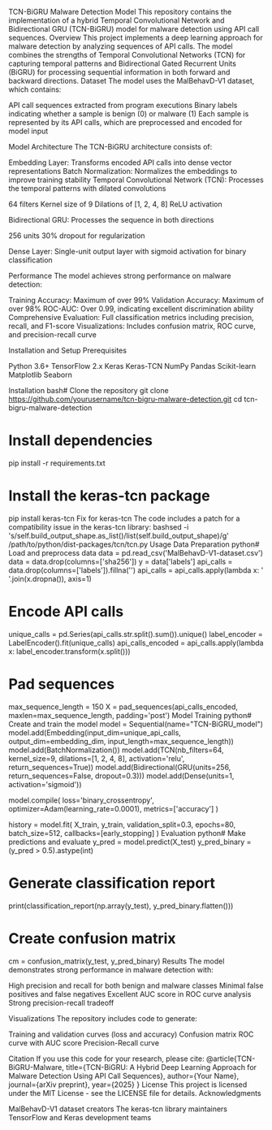 TCN-BiGRU Malware Detection Model
This repository contains the implementation of a hybrid Temporal Convolutional Network and Bidirectional GRU (TCN-BiGRU) model for malware detection using API call sequences.
Overview
This project implements a deep learning approach for malware detection by analyzing sequences of API calls. The model combines the strengths of Temporal Convolutional Networks (TCN) for capturing temporal patterns and Bidirectional Gated Recurrent Units (BiGRU) for processing sequential information in both forward and backward directions.
Dataset
The model uses the MalBehavD-V1 dataset, which contains:

API call sequences extracted from program executions
Binary labels indicating whether a sample is benign (0) or malware (1)
Each sample is represented by its API calls, which are preprocessed and encoded for model input

Model Architecture
The TCN-BiGRU architecture consists of:

Embedding Layer: Transforms encoded API calls into dense vector representations
Batch Normalization: Normalizes the embeddings to improve training stability
Temporal Convolutional Network (TCN): Processes the temporal patterns with dilated convolutions

64 filters
Kernel size of 9
Dilations of [1, 2, 4, 8]
ReLU activation


Bidirectional GRU: Processes the sequence in both directions

256 units
30% dropout for regularization


Dense Layer: Single-unit output layer with sigmoid activation for binary classification

Performance
The model achieves strong performance on malware detection:

Training Accuracy: Maximum of over 99%
Validation Accuracy: Maximum of over 98%
ROC-AUC: Over 0.99, indicating excellent discrimination ability
Comprehensive Evaluation: Full classification metrics including precision, recall, and F1-score
Visualizations: Includes confusion matrix, ROC curve, and precision-recall curve

Installation and Setup
Prerequisites

Python 3.6+
TensorFlow 2.x
Keras
Keras-TCN
NumPy
Pandas
Scikit-learn
Matplotlib
Seaborn

Installation
bash# Clone the repository
git clone https://github.com/yourusername/tcn-bigru-malware-detection.git
cd tcn-bigru-malware-detection

# Install dependencies
pip install -r requirements.txt

# Install the keras-tcn package
pip install keras-tcn
Fix for keras-tcn
The code includes a patch for a compatibility issue in the keras-tcn library:
bashsed -i 's/self.build_output_shape.as_list()/list(self.build_output_shape)/g' /path/to/python/dist-packages/tcn/tcn.py
Usage
Data Preparation
python# Load and preprocess data
data = pd.read_csv('MalBehavD-V1-dataset.csv')
data = data.drop(columns=['sha256'])
y = data['labels']
api_calls = data.drop(columns=['labels']).fillna('')
api_calls = api_calls.apply(lambda x: ' '.join(x.dropna()), axis=1)

# Encode API calls
unique_calls = pd.Series(api_calls.str.split().sum()).unique()
label_encoder = LabelEncoder().fit(unique_calls)
api_calls_encoded = api_calls.apply(lambda x: label_encoder.transform(x.split()))

# Pad sequences
max_sequence_length = 150
X = pad_sequences(api_calls_encoded, maxlen=max_sequence_length, padding='post')
Model Training
python# Create and train the model
model = Sequential(name="TCN-BiGRU_model")
model.add(Embedding(input_dim=unique_api_calls, output_dim=embedding_dim, input_length=max_sequence_length))
model.add(BatchNormalization())
model.add(TCN(nb_filters=64, kernel_size=9, dilations=[1, 2, 4, 8], activation='relu', return_sequences=True))
model.add(Bidirectional(GRU(units=256, return_sequences=False, dropout=0.3)))
model.add(Dense(units=1, activation='sigmoid'))

model.compile(
    loss='binary_crossentropy',
    optimizer=Adam(learning_rate=0.0001),
    metrics=['accuracy']
)

history = model.fit(
    X_train, y_train,
    validation_split=0.3,
    epochs=80,
    batch_size=512,
    callbacks=[early_stopping]
)
Evaluation
python# Make predictions and evaluate
y_pred = model.predict(X_test)
y_pred_binary = (y_pred > 0.5).astype(int)

# Generate classification report
print(classification_report(np.array(y_test), y_pred_binary.flatten()))

# Create confusion matrix
cm = confusion_matrix(y_test, y_pred_binary)
Results
The model demonstrates strong performance in malware detection with:

High precision and recall for both benign and malware classes
Minimal false positives and false negatives
Excellent AUC score in ROC curve analysis
Strong precision-recall tradeoff

Visualizations
The repository includes code to generate:

Training and validation curves (loss and accuracy)
Confusion matrix
ROC curve with AUC score
Precision-Recall curve

Citation
If you use this code for your research, please cite:
@article{TCN-BiGRU-Malware,
  title={TCN-BiGRU: A Hybrid Deep Learning Approach for Malware Detection Using API Call Sequences},
  author={Your Name},
  journal={arXiv preprint},
  year={2025}
}
License
This project is licensed under the MIT License - see the LICENSE file for details.
Acknowledgments

MalBehavD-V1 dataset creators
The keras-tcn library maintainers
TensorFlow and Keras development teams
